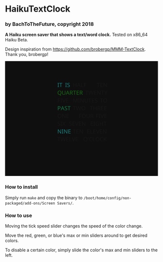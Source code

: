 # HaikuTextClock
### by BachToTheFuture, copyright 2018
**A Haiku screen saver that shows a text/word clock.** Tested on x86_64 Haiku Beta.

Design inspiration from https://github.com/brobergp/MMM-TextClock. Thank you, brobergp!

![screenshot](screenshot1.png)

### How to install
Simply run `make` and copy the binary to `/boot/home/config/non-packaged/add-ons/Screen Savers/`.

### How to use
Moving the tick speed slider changes the speed of the color change.

Move the red, green, or blue's max or min sliders around to get desired colors.

To disable a certain color, simply slide the color's max and min sliders to the left.




